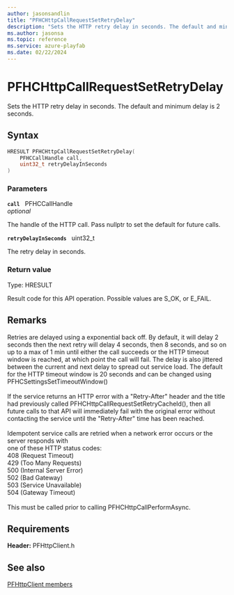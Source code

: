```yaml
---
author: jasonsandlin
title: "PFHCHttpCallRequestSetRetryDelay"
description: "Sets the HTTP retry delay in seconds. The default and minimum delay is 2 seconds."
ms.author: jasonsa
ms.topic: reference
ms.service: azure-playfab
ms.date: 02/22/2024
---
```


# PFHCHttpCallRequestSetRetryDelay  

Sets the HTTP retry delay in seconds. The default and minimum delay is 2 seconds.  

## Syntax  
  
```cpp
HRESULT PFHCHttpCallRequestSetRetryDelay(  
    PFHCCallHandle call,  
    uint32_t retryDelayInSeconds  
)  
```  
  
### Parameters  
  
**`call`** &nbsp; PFHCCallHandle  
*optional*  
  
The handle of the HTTP call. Pass nullptr to set the default for future calls.  
  
**`retryDelayInSeconds`** &nbsp; uint32_t  
  
The retry delay in seconds.  
  
  
### Return value
Type: HRESULT
  
Result code for this API operation. Possible values are S_OK, or E_FAIL.
  
## Remarks  
  
Retries are delayed using a exponential back off. By default, it will delay 2 seconds then the next retry will delay 4 seconds, then 8 seconds, and so on up to a max of 1 min until either the call succeeds or the HTTP timeout window is reached, at which point the call will fail. The delay is also jittered between the current and next delay to spread out service load. The default for the HTTP timeout window is 20 seconds and can be changed using PFHCSettingsSetTimeoutWindow()<br /><br /> If the service returns an HTTP error with a "Retry-After" header and the title had previously called PFHCHttpCallRequestSetRetryCacheId(), then all future calls to that API will immediately fail with the original error without contacting the service until the "Retry-After" time has been reached.<br /><br /> Idempotent service calls are retried when a network error occurs or the server responds with<br /> one of these HTTP status codes:<br /> 408 (Request Timeout)<br /> 429 (Too Many Requests)<br /> 500 (Internal Server Error)<br /> 502 (Bad Gateway)<br /> 503 (Service Unavailable)<br /> 504 (Gateway Timeout)<br /><br /> This must be called prior to calling PFHCHttpCallPerformAsync.
  
## Requirements  
  
**Header:** PFHttpClient.h
  
## See also  
[PFHttpClient members](../pfhttpclient_members.md)  

  
  
